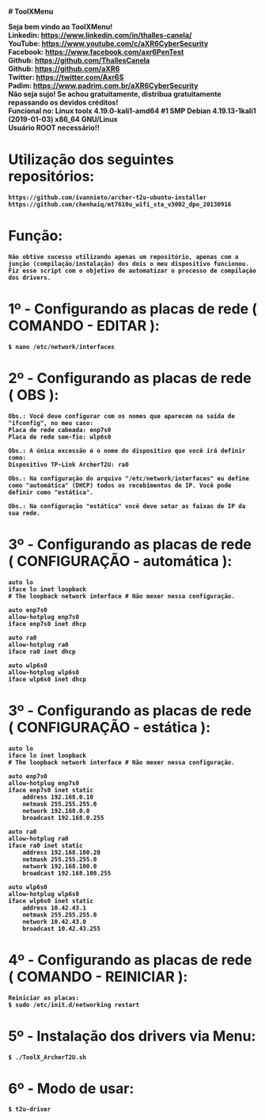 <b># ToolXMenu<b>

<b>Seja bem vindo ao ToolXMenu!<b><br>
Linkedin: https://www.linkedin.com/in/thalles-canela/ <br>
YouTube:  https://www.youtube.com/c/aXR6CyberSecurity <br>
Facebook: https://www.facebook.com/axr6PenTest <br>
Github:   https://github.com/ThallesCanela <br>
Github:   https://github.com/aXR6 <br>
Twitter:  https://twitter.com/Axr6S <br>
Padim:    https://www.padrim.com.br/aXR6CyberSecurity <br>
Não seja sujo! Se achou gratuitamente, distribua gratuitamente repassando os devidos créditos! <br>
Funcional no: Linux toolx 4.19.0-kali1-amd64 #1 SMP Debian 4.19.13-1kali1 (2019-01-03) x86_64 GNU/Linux <br>
Usuário ROOT necessário!! <br>

# Utilização dos seguintes repositórios:
```
https://github.com/ivannieto/archer-t2u-ubuntu-installer
https://github.com/chenhaiq/mt7610u_wifi_sta_v3002_dpo_20130916
```

# Função:
```
Não obtive sucesso utilizando apenas um repositório, apenas com a junção (compilação/instalação) dos dois o meu dispositivo funcionou.
Fiz esse script com o objetivo de automatizar o processo de compilação dos drivers.
```

# 1º - Configurando as placas de rede ( COMANDO - EDITAR ):
```
$ nano /etc/network/interfaces
```

# 2º - Configurando as placas de rede ( OBS ):
```
Obs.: Você deve configurar com os nomes que aparecem na saída de "ifconfig", no meu caso:
Placa de rede cabeada: enp7s0
Placa de rede sem-fio: wlp6s0

Obs.: A única excessão é o nome do dispositivo que você irá definir como:
Dispositivo TP-Link ArcherT2U: ra0

Obs.: Na configuração do arquivo "/etc/network/interfaces" eu define como "automática" (DHCP) todos os recebimentos de IP. Você pode definir como "estática".

Obs.: Na configuração "estática" você deve setar as faixas de IP da sua rede.
```

# 3º - Configurando as placas de rede ( CONFIGURAÇÃO - automática ):
```
auto lo
iface lo inet loopback
# The loopback network interface # Não mexer nessa configuração.

auto enp7s0
allow-hotplug enp7s0
iface enp7s0 inet dhcp

auto ra0
allow-hotplug ra0
iface ra0 inet dhcp

auto wlp6s0
allow-hotplug wlp6s0
iface wlp6s0 inet dhcp
```

# 3º - Configurando as placas de rede ( CONFIGURAÇÃO - estática ):
```
auto lo
iface lo inet loopback
# The loopback network interface # Não mexer nessa configuração.
 
auto enp7s0
allow-hotplug enp7s0 
iface enp7s0 inet static
    address 192.168.0.10
    netmask 255.255.255.0
    network 192.168.0.0
    broadcast 192.168.0.255

auto ra0
allow-hotplug ra0
iface ra0 inet static
    address 192.168.100.20
    netmask 255.255.255.0
    network 192.168.100.0
    broadcast 192.168.100.255

auto wlp6s0
allow-hotplug wlp6s0
iface wlp6s0 inet static
    address 10.42.43.1
    netmask 255.255.255.0
    network 10.42.43.0
    broadcast 10.42.43.255
```

# 4º - Configurando as placas de rede ( COMANDO - REINICIAR ):
```
Reiniciar as placas:
$ sudo /etc/init.d/networking restart
```

# 5º - Instalação dos drivers via Menu:
```
$ ./ToolX_ArcherT2U.sh
```

# 6º - Modo de usar:
```
$ t2u-driver
```
